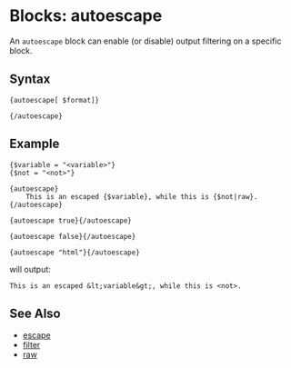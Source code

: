# Blocks: autoescape

An ```autoescape``` block can enable (or disable) output filtering on a specific block.

## Syntax

```
{autoescape[ $format]}
    
{/autoescape}
```

## Example

```
{$variable = "<variable>"}
{$not = "<not>"}

{autoescape}
    This is an escaped {$variable}, while this is {$not|raw}.
{/autoescape}

{autoescape true}{/autoescape}

{autoescape false}{/autoescape}

{autoescape "html"}{/autoescape}
```

will output:

```
This is an escaped &lt;variable&gt;, while this is <not>.
```

## See Also

- [escape](../functions/escape.md)
- [filter](filter.md)
- [raw](../functions/raw.md)
